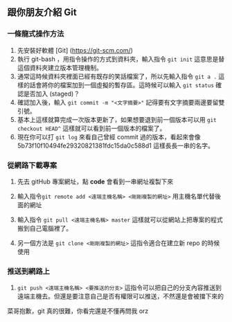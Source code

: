 ## 跟你朋友介紹 Git

### 一條龍式操作方法
1. 先安裝好軟體 [Git] (https://git-scm.com/)
2. 執行 git-bash ，用指令操作的方式到資料夾，輸入指令 `git init` 這意思是替這個資料夾建立版本管理機制。
3. 通常這時候資料夾裡面已經有既存的笑話檔案了，所以先輸入指令 `git a .` 這樣的話會將你的檔案加到一個虛擬的暫存區。這時候可以輸入 `git status` 確認是否加入 (staged)？
4. 確認加入後，輸入 `git commit -m "<文字摘要>"` 記得要有文字摘要兩邊要留雙引號。
5. 基本上這樣就算完成一次版本更新了，如果想要退到前一個版本可以用 `git checkout HEAD^` 這樣就可以看到前一個版本的檔案了。
6. 現在你可以打 `git log` 來看自己曾經 commit 過的版本，看起來會像 5b73f10f10494fe29320821381fdc15da0c588d1 這樣長長一串的名字。

### 從網路下載專案
1. 先去 gitHub 專案網址，點 **code** 會看到一串網址複製下來
2. 輸入指令`git remote add <遠端主機名稱> <剛剛複製的網址>` 用主機名單代替後面的網址
3. 輸入指令 `git pull <遠端主機名稱> master` 這樣就可以從網站上把專案的程式搬到自己電腦裡了。

4. 另一個方法是 `git clone <剛剛複製的網址>` 這指令適合在建立新 repo 的時候使用

### 推送到網路上
1. `git push <遠端主機名稱> <要推送的分支>` 這指令可以把自己的分支內容推送到遠端主機去。但還是要注意自己是否有權限可以推送，不然還是會被擋下來的

菜哥抱歉，git 真的很難，你看完還是不懂再問我 orz